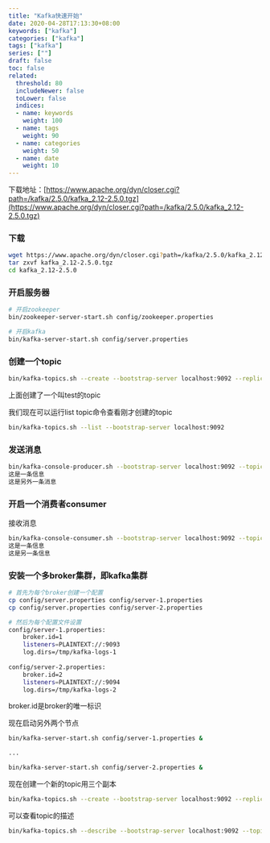 ```yaml
---
title: "Kafka快速开始"
date: 2020-04-28T17:13:30+08:00
keywords: ["kafka"]
categories: ["kafka"]
tags: ["kafka"]
series: [""]
draft: false
toc: false
related:
  threshold: 80
  includeNewer: false
  toLower: false
  indices:
  - name: keywords
    weight: 100
  - name: tags
    weight: 90
  - name: categories
    weight: 50
  - name: date
    weight: 10
---
```


下载地址：[https://www.apache.org/dyn/closer.cgi?path=/kafka/2.5.0/kafka_2.12-2.5.0.tgz](https://www.apache.org/dyn/closer.cgi?path=/kafka/2.5.0/kafka_2.12-2.5.0.tgz)

### 下载
```bash
wget https://www.apache.org/dyn/closer.cgi?path=/kafka/2.5.0/kafka_2.12-2.5.0.tgz
tar zxvf kafka_2.12-2.5.0.tgz
cd kafka_2.12-2.5.0

```
### 开启服务器
```bash
# 开启zookeeper
bin/zookeeper-server-start.sh config/zookeeper.properties

# 开启kafka
bin/kafka-server-start.sh config/server.properties

```

### 创建一个topic
```bash
bin/kafka-topics.sh --create --bootstrap-server localhost:9092 --replication-factor 1 --partitions 1 --topic test
```
上面创建了一个叫test的topic

我们现在可以运行list topic命令查看刚才创建的topic
```bash
bin/kafka-topics.sh --list --bootstrap-server localhost:9092
```

### 发送消息
```bash
bin/kafka-console-producer.sh --bootstrap-server localhost:9092 --topic test
这是一条信息
这是另外一条消息

```

### 开启一个消费者consumer
接收消息
```bash
bin/kafka-console-consumer.sh --bootstrap-server localhost:9092 --topic test --from-beginning
这是一条信息
这是另一条信息

```

### 安装一个多broker集群，即kafka集群
```bash
# 首先为每个broker创建一个配置
cp config/server.properties config/server-1.properties
cp config/server.properties config/server-2.properties

# 然后为每个配置文件设置
config/server-1.properties:
    broker.id=1
    listeners=PLAINTEXT://:9093
    log.dirs=/tmp/kafka-logs-1
   
config/server-2.properties:
    broker.id=2
    listeners=PLAINTEXT://:9094
    log.dirs=/tmp/kafka-logs-2

```
broker.id是broker的唯一标识

现在启动另外两个节点
```bash
bin/kafka-server-start.sh config/server-1.properties &

...

bin/kafka-server-start.sh config/server-2.properties &

```
现在创建一个新的topic用三个副本
```bash
bin/kafka-topics.sh --create --bootstrap-server localhost:9092 --replication-factor 3 --partitions 1 --topic my-replicated-topic
```

可以查看topic的描述
```bash
bin/kafka-topics.sh --describe --bootstrap-server localhost:9092 --topic my-replicated-topic

```




